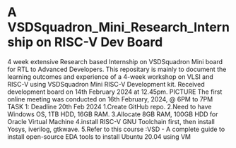 # A VSDSquadron_Mini_Research_Internship on RISC-V Dev Board
4 week extensive Research based Internship on VSDSquadron Mini board for RTL to Advanced Developers.
This repositary is mainly to document the learning outcomes and experience of a 4-week workshop on VLSI and RISC-V using VSDSquadron Mini RISC-V Development kit.
Received development board on 14th February 2024 at 12.45pm.
      PICTURE
The first online meeting was conducted on 16th February, 2024, @ 6PM to 7PM
TASK 1: Deadline 20th Feb 2024
1.Create GitHub repo. 
2.Need to have Windows OS, 1TB HDD, 16GB RAM.
3.Allocate 8GB RAM, 100GB HDD for Oracle Virtual Machine 
4.install RISC-V GNU Toolchain first, then install Yosys, iverilog, gtkwave. 
5.Refer to this course :VSD - A complete guide to install open-source EDA tools to install Ubuntu 20.04 using VM



